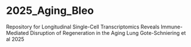 # 2025_Aging_Bleo
Repository for Longitudinal Single-Cell Transcriptomics Reveals Immune-Mediated Disruption of Regeneration in the Aging Lung Gote-Schniering et al 2025 
